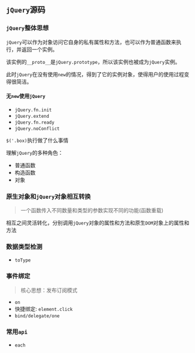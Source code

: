 ## `jQuery`源码

### `jQuery`整体思想
`jQuery`可以作为对象访问它自身的私有属性和方法，也可以作为普通函数来执行，并返回一个实例。

该实例的`__proto__`是`jQuery.prototype`，所以该实例也被成为`jQuery`实例。

此时`jQuery`在没有使用`new`的情况，得到了它的实例对象，使得用户的使用过程变得很简洁。
#### 无`new`使用`jQuery`
* `jQuery.fn.init`
* `jQuery.extend`
* `jQuery.fn.ready`
* `jQuery.noConflict`

`$('.box)`执行做了什么事情

理解`jQuery`的多种角色：
* 普通函数
* 构造函数
* 对象

### 原生对象和`jQuery`对象相互转换
> 一个函数传入不同数量和类型的参数实现不同的功能(函数重载)

相互之间灵活转化，分别调用`jQuery`对象的属性和方法和原生`DOM`对象上的属性和方法

### 数据类型检测
* `toType`
### 事件绑定
> 核心思想：发布订阅模式
* `on`
* 快捷绑定: `element.click`
* `bind/delegate/one`

### 常用`api`
* `each`
